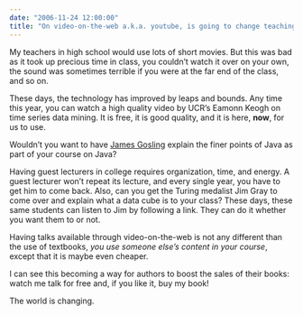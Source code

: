 ```yaml
---
date: "2006-11-24 12:00:00"
title: "On video-on-the-web a.k.a. youtube, is going to change teaching!"
---
```




My teachers in high school would use lots of short movies. But this was bad as it took up precious time in class, you couldn&rsquo;t watch it over on your own, the sound was sometimes terrible if you were at the far end of the class, and so on.

These days, the technology has improved by leaps and bounds. Any time this year, you can watch a high quality video by UCR&rsquo;s Eamonn Keogh on time series data mining. It is free, it is good quality, and it is here, __now__, for us to use.

Wouldn&rsquo;t you want to have [James Gosling](http://blogs.sun.com/jag/) explain the finer points of Java as part of your course on Java? 

Having guest lecturers in college requires organization, time, and energy. A guest lecturer won&rsquo;t repeat its lecture, and every single year, you have to get him to come back. Also, can you get the Turing medalist Jim Gray to come over and explain what a data cube is to your class? These days, these same students can listen to Jim by following a link. They can do it whether you want them to or not.

Having talks available through video-on-the-web is not any different than the use of textbooks, <em>you use someone else&rsquo;s content in your course</em>, except that it is maybe even cheaper. 

I can see this becoming a way for authors to boost the sales of their books: watch me talk for free and, if you like it, buy my book!

The world is changing.

